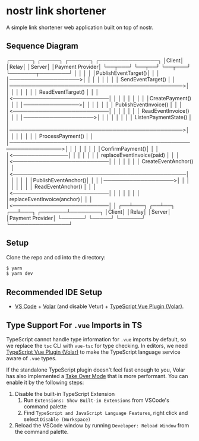 # nostr link shortener
A simple link shortener web application built on top of nostr.

## Sequence Diagram

 ┌──────┐             ┌─────┐                     ┌──────┐    ┌────────────────┐
 │Client│             │Relay│                     │Server│    │Payment Provider│
 └──┬───┘             └──┬──┘                     └──┬───┘    └───────┬────────┘
    │                    │                           │                │
    │PublishEventTarget()│                           │                │
    │───────────────────>│                           │                │
    │                    │                           │                │
    │               SendEventTarget()                │                │
    │───────────────────────────────────────────────>│                │
    │                    │                           │                │
    │                    │     ReadEventTarget()     │                │
    │                    │<──────────────────────────│                │
    │                    │                           │                │
    │                    │                           │CreatePayment() │
    │                    │                           │───────────────>│
    │                    │                           │                │
    │                    │   PublishEventInvoice()   │                │
    │                    │<──────────────────────────│                │
    │                    │                           │                │
    │ ReadEventInvoice() │                           │                │
    │───────────────────>│                           │                │
    │                    │                           │                │
    │              ListenPaymentState()              │                │
    │───────────────────────────────────────────────>│                │
    │                    │                           │                │
    │                    │   ProcessPayment()        │                │
    │────────────────────────────────────────────────────────────────>│
    │                    │                           │                │
    │                    │                           │ConfirmPayment()│
    │                    │                           │<───────────────│
    │                    │                           │                │
    │                    │ replaceEventInvoice(paid) │                │
    │                    │<──────────────────────────│                │
    │                    │                           │                │
    │              CreateEventAnchor()               │                │
    │<───────────────────────────────────────────────│                │
    │                    │                           │                │
    │PublishEventAnchor()│                           │                │
    │───────────────────>│                           │                │
    │                    │                           │                │
    │                    │     ReadEventAnchor()     │                │
    │                    │<──────────────────────────│                │
    │                    │                           │                │
    │                    │replaceEventInvoice(anchor)│                │
    │                    │<──────────────────────────│                │
 ┌──┴───┐             ┌──┴──┐                     ┌──┴───┐    ┌───────┴────────┐
 │Client│             │Relay│                     │Server│    │Payment Provider│
 └──────┘             └─────┘                     └──────┘    └────────────────┘


## Setup
Clone the repo and cd into the directory:

```bash
$ yarn
$ yarn dev
```



## Recommended IDE Setup

- [VS Code](https://code.visualstudio.com/) + [Volar](https://marketplace.visualstudio.com/items?itemName=Vue.volar) (and disable Vetur) + [TypeScript Vue Plugin (Volar)](https://marketplace.visualstudio.com/items?itemName=Vue.vscode-typescript-vue-plugin).

## Type Support For `.vue` Imports in TS

TypeScript cannot handle type information for `.vue` imports by default, so we replace the `tsc` CLI with `vue-tsc` for type checking. In editors, we need [TypeScript Vue Plugin (Volar)](https://marketplace.visualstudio.com/items?itemName=Vue.vscode-typescript-vue-plugin) to make the TypeScript language service aware of `.vue` types.

If the standalone TypeScript plugin doesn't feel fast enough to you, Volar has also implemented a [Take Over Mode](https://github.com/johnsoncodehk/volar/discussions/471#discussioncomment-1361669) that is more performant. You can enable it by the following steps:

1. Disable the built-in TypeScript Extension
   1. Run `Extensions: Show Built-in Extensions` from VSCode's command palette
   2. Find `TypeScript and JavaScript Language Features`, right click and select `Disable (Workspace)`
2. Reload the VSCode window by running `Developer: Reload Window` from the command palette.
